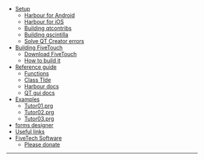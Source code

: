   * [Setup](Setup)
    * [Harbour for Android](build_Harbour_for_Android)
    * [Harbour for iOS](build_Harbour_for_iOS)
    * [Building qtcontribs](building_qtcontribs)
    * [Building qscintilla](building_qscintilla)
    * [Solve QT Creator errors](solve_QT_Creator_errors)
  * [Building FiveTouch]()
    * [Download FiveTouch](download_fivetouch)
    * [How to build it](how_to_build_Fivetouch)
  * [Reference guide]()
    * [Functions](FiveTouch_functions)
    * [Class TIde](Class_TIde)
    * [Harbour docs](https://harbour.github.io/doc/)
    * [QT gui docs](https://doc.qt.io/qt-5.10/qtquickcontrols-index.html)
  * [Examples]()
    * [Tutor01.prg](tutor01.prg)
    * [Tutor02.prg](tutor02.prg)
    * [Tutor03.prg](tutor03.prg)
  * [forms designer](fivetouch_forms_designer)
  * [Useful links](useful_links)
  * [FiveTech Software](http://www.fivetechsoft.com)
    * [Please donate](Please_donate)

***

